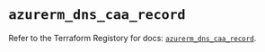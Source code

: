 # `azurerm_dns_caa_record`

Refer to the Terraform Registory for docs: [`azurerm_dns_caa_record`](https://www.terraform.io/docs/providers/azurerm/r/dns_caa_record).
